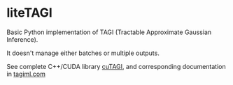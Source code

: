 # liteTAGI
Basic Python implementation of TAGI (Tractable Approximate Gaussian Inference).

It doesn't manage either batches or multiple outputs.

See complete C++/CUDA library [cuTAGI](https://github.com/lhnguyen102/cuTAGI), and corresponding documentation in [tagiml.com](www.tagiml.com)

